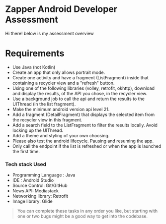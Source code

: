 # Zapper Android Developer Assessment

Hi there! below is my assessment overview

# Requirements
- Use Java (not Kotlin)
- Create an app that only allows portrait mode.
- Create one activity and have a fragment (ListFragment) inside that containing a recycler view and a "refresh" button.
- Using one of the following libraries (volley, retrofit, okhttp), download and display the results, of the API you chose, in the recycler view.
- Use a background job to call the api and return the results to the UIThread (in the list fragment).
- Make the minimum android version api level 21.
- Add a fragment (DetailFragment) that displays the selected item from the recycler view in this fragment.
- Add a search field to the ListFragment to filter the results locally. Avoid locking up the UIThread.
- Add a theme and styling of your own choosing.
- Please also test the android lifecycle. Pausing and resuming the app.
- Only call the endpoint if the list is refreshed or when the app is launched the first time.

### Tech stack Used
- Programming Language : Java
- IDE : Android Studio
- Source Control: Git/GitHub
- News API: Mediastack
- Networking library: Retrofit
- Image library: Glide

> You can complete these tasks in any order you like, but starting with one or two bugs might be a good way to get into the codebase.



